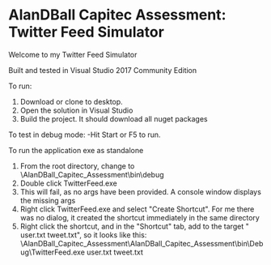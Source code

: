 # AlanDBall Capitec Assessment: Twitter Feed Simulator

Welcome to my Twitter Feed Simulator

Built and tested in Visual Studio 2017 Community Edition

To run:
1. Download or clone to desktop.
2. Open the solution in Visual Studio
3. Build the project. It should download all nuget packages

To test in debug mode:
-Hit Start or F5 to run.

To run the application exe as standalone
1. From the root directory, change to \AlanDBall_Capitec_Assessment\bin\debug
2. Double click TwitterFeed.exe
3. This will fail, as no args have been provided. A console window displays the missing args
4. Right click TwitterFeed.exe and select "Create Shortcut". For me there was no dialog, it created the shortcut immediately in the same directory
5. Right click the shortcut, and in the "Shortcut" tab, add to the target " user.txt tweet.txt", so it looks like this:
<omitted>\AlanDBall_Capitec_Assessment\AlanDBall_Capitec_Assessment\bin\Debug\TwitterFeed.exe user.txt tweet.txt

